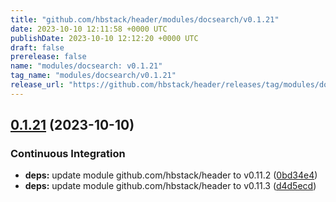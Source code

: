 ```yaml
---
title: "github.com/hbstack/header/modules/docsearch/v0.1.21"
date: 2023-10-10 12:11:58 +0000 UTC
publishDate: 2023-10-10 12:12:20 +0000 UTC
draft: false
prerelease: false
name: "modules/docsearch: v0.1.21"
tag_name: "modules/docsearch/v0.1.21"
release_url: "https://github.com/hbstack/header/releases/tag/modules/docsearch/v0.1.21"
---
```


## [0.1.21](https://github.com/hbstack/header/compare/modules/docsearch/v0.1.20...modules/docsearch/v0.1.21) (2023-10-10)


### Continuous Integration

* **deps:** update module github.com/hbstack/header to v0.11.2 ([0bd34e4](https://github.com/hbstack/header/commit/0bd34e4a12f853cf7b465b8fe41c819b6c082a5a))
* **deps:** update module github.com/hbstack/header to v0.11.3 ([d4d5ecd](https://github.com/hbstack/header/commit/d4d5ecd69847c82fd86bb46e5a1d87176c7fcf38))
